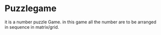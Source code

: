 # Puzzlegame
it is a number puzzle Game. in this game all the number are to be arranged in sequence in matrix/grid.
